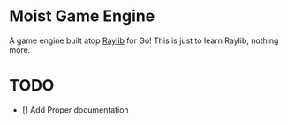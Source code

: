 # Moist Game Engine

A game engine built atop [Raylib](https://github.com/raysan5/raylib) for Go!
This is just to learn Raylib, nothing more.

# TODO
* [] Add Proper documentation